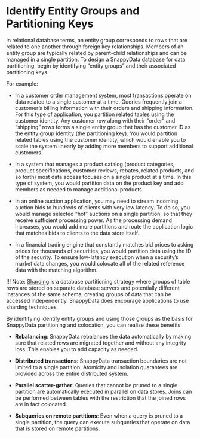 # Identify Entity Groups and Partitioning Keys

In relational database terms, an entity group corresponds to rows that are related to one another through foreign key relationships. Members of an entity group are typically related by parent-child relationships and can be managed in a single partition. To design a SnappyData database for data partitioning, begin by identifying “entity groups” and their associated partitioning keys.

For example:

* In a customer order management system, most transactions operate on data related to a single customer at a time. Queries frequently join a customer’s billing information with their orders and shipping information. For this type of application, you partition related tables using the customer identity. Any customer row along with their “order” and “shipping” rows forms a single entity group that has the customer ID as the entity group identity (the partitioning key). You would partition related tables using the customer identity, which would enable you to scale the system linearly by adding more members to support additional customers.

* In a system that manages a product catalog (product categories, product specifications, customer reviews, rebates, related products, and so forth) most data access focuses on a single product at a time. In this type of system, you would partition data on the product key and add members as needed to manage additional products.

* In an online auction application, you may need to stream incoming auction bids to hundreds of clients with very low latency. To do so, you would manage selected “hot” auctions on a single partition, so that they receive sufficient processing power. As the processing demand increases, you would add more partitions and route the application logic that matches bids to clients to the data store itself.

* In a financial trading engine that constantly matches bid prices to asking prices for thousands of securities, you would partition data using the ID of the security. To ensure low-latency execution when a security’s market data changes, you would colocate all of the related reference data with the matching algorithm.

!!! Note:
	[Sharding](http://en.wikipedia.org/wiki/Shard_(database_architecture)) is a database partitioning strategy where groups of table rows are stored on separate database servers and potentially different instances of the same schema, creating groups of data that can be accessed independently. SnappyData does encourage applications to use sharding techniques.
    
By identifying identify entity groups and using those groups as the basis for SnappyData partitioning and colocation, you can realize these benefits:

* **Rebalancing**: SnappyData rebalances the data automatically by making sure that related rows are migrated together and without any integrity loss. This enables you to add capacity as needed.

* **Distributed transactions**: SnappyData transaction boundaries are not limited to a single partition. Atomicity and isolation guarantees are provided across the entire distributed system.

* **Parallel scatter-gather**: Queries that cannot be pruned to a single partition are automatically executed in parallel on data stores. Joins can be performed between tables with the restriction that the joined rows are in fact colocated.

* **Subqueries on remote partitions**: Even when a query is pruned to a single partition, the query can execute subqueries that operate on data that is stored on remote partitions.
